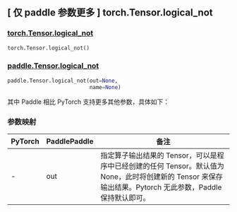 ## [ 仅 paddle 参数更多 ] torch.Tensor.logical_not

### [torch.Tensor.logical_not](https://pytorch.org/docs/stable/generated/torch.Tensor.logical_not.html)

```python
torch.Tensor.logical_not()
```

### [paddle.Tensor.logical_not](https://www.paddlepaddle.org.cn/documentation/docs/zh/develop/api/paddle/Tensor_cn.html#logical-not-out-none-name-none)

```python
paddle.Tensor.logical_not(out=None,
                          name=None)
```

其中 Paddle 相比 PyTorch 支持更多其他参数，具体如下：

### 参数映射

| PyTorch | PaddlePaddle | 备注                               |
| ------- | ------------ | ---------------------------------- |
| -   | out            | 指定算子输出结果的 Tensor，可以是程序中已经创建的任何 Tensor。默认值为 None，此时将创建新的 Tensor 来保存输出结果。Pytorch 无此参数，Paddle 保持默认即可。|
